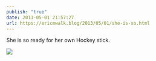 ```yaml
---
publish: "true"
date: 2013-05-01 21:57:27
url: https://ericmwalk.blog/2013/05/01/she-is-so.html
---
```


She is so ready for her own Hockey stick.

![](https://ericmwalk.blog/uploads/2022/313c2a9099.jpg)